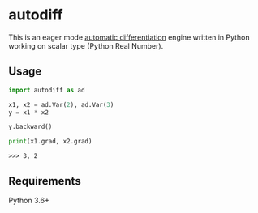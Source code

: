 # autodiff

This is an eager mode [automatic differentiation](https://en.wikipedia.org/wiki/Automatic_differentiation) engine written in
Python working on scalar type (Python Real Number).

## Usage

```python
import autodiff as ad

x1, x2 = ad.Var(2), ad.Var(3)
y = x1 * x2

y.backward()

print(x1.grad, x2.grad)
```
```
>>> 3, 2
```

## Requirements

Python 3.6+
